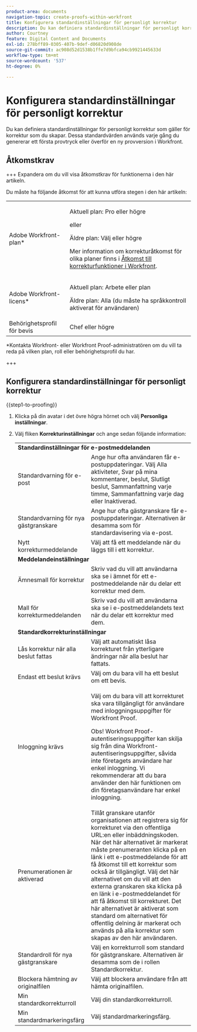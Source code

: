 ```yaml
---
product-area: documents
navigation-topic: create-proofs-within-workfront
title: Konfigurera standardinställningar för personligt korrektur
description: Du kan definiera standardinställningar för personligt korrektur som gäller för korrektur som du skapar. Dessa standardvärden används varje gång du genererar ett första provtryck eller överför en ny provversion i Workfront.
author: Courtney
feature: Digital Content and Documents
exl-id: 278bff89-0305-407b-9def-d06820d908de
source-git-commit: ac908d52d1538b1ffe7d9bfca94cb9921445633d
workflow-type: tm+mt
source-wordcount: '537'
ht-degree: 0%

---
```


# Konfigurera standardinställningar för personligt korrektur

Du kan definiera standardinställningar för personligt korrektur som gäller för korrektur som du skapar. Dessa standardvärden används varje gång du genererar ett första provtryck eller överför en ny provversion i Workfront.

## Åtkomstkrav

+++ Expandera om du vill visa åtkomstkrav för funktionerna i den här artikeln.

Du måste ha följande åtkomst för att kunna utföra stegen i den här artikeln:

<table style="table-layout:auto"> 
 <col> 
 <col> 
 <tbody> 
  <tr> 
   <td role="rowheader">Adobe Workfront-plan*</td> 
   <td> <p>Aktuell plan: Pro eller högre</p> <p>eller</p> <p>Äldre plan: Välj eller högre</p> <p>Mer information om korrekturåtkomst för olika planer finns i <a href="/help/quicksilver/administration-and-setup/manage-workfront/configure-proofing/access-to-proofing-functionality.md" class="MCXref xref">Åtkomst till korrekturfunktioner i Workfront</a>.</p> </td> 
  </tr> 
  <tr> 
   <td role="rowheader">Adobe Workfront-licens*</td> 
   <td> <p>Aktuell plan: Arbete eller plan</p> <p>Äldre plan: Alla (du måste ha språkkontroll aktiverat för användaren)</p> </td> 
  </tr> 
  <tr> 
   <td role="rowheader">Behörighetsprofil för bevis </td> 
   <td>Chef eller högre</td> 
  </tr> 
 </tbody> 
</table>

&#42;Kontakta Workfront- eller Workfront Proof-administratören om du vill ta reda på vilken plan, roll eller behörighetsprofil du har.

+++

## Konfigurera standardinställningar för personligt korrektur

{{step1-to-proofing}}

1. Klicka på din avatar i det övre högra hörnet och välj **Personliga inställningar**.
1. Välj fliken **Korrekturinställningar** och ange sedan följande information:

   <table style="table-layout:auto"> 
    <col> 
    <col> 
    <tbody> 
     <tr> 
      <td colspan="2"><strong>Standardinställningar för e-postmeddelanden</strong> </td> 
     </tr> 
     <tr> 
      <td>Standardvarning för e-post</td> 
      <td>Ange hur ofta användaren får e-postuppdateringar. Välj Alla aktiviteter, Svar på mina kommentarer, beslut, Slutligt beslut, Sammanfattning varje timme, Sammanfattning varje dag eller Inaktiverad.</td> 
     </tr> 
     <tr> 
      <td>Standardvarning för nya gästgranskare</td> 
      <td>Ange hur ofta gästgranskare får e-postuppdateringar. Alternativen är desamma som för standardavisering via e-post.</td> 
     </tr> 
     <tr> 
      <td>Nytt korrekturmeddelande</td> 
      <td>Välj att få ett meddelande när du läggs till i ett korrektur.</td> 
     </tr> 
     <tr> 
      <td colspan="2"><strong>Meddelandeinställningar</strong> </td> 
     </tr> 
     <tr> 
      <td>Ämnesmall för korrektur</td> 
      <td>Skriv vad du vill att användarna ska se i ämnet för ett e-postmeddelande när du delar ett korrektur med dem.</td> 
     </tr> 
     <tr> 
      <td>Mall för korrekturmeddelanden</td> 
      <td>Skriv vad du vill att användarna ska se i e-postmeddelandets text när du delar ett korrektur med dem.</td> 
     </tr> 
     <tr> 
      <td colspan="2"><strong>Standardkorrekturinställningar</strong> </td> 
     </tr> 
     <tr> 
      <td>Lås korrektur när alla beslut fattas</td> 
      <td>Välj att automatiskt låsa korrekturet från ytterligare ändringar när alla beslut har fattats.</td> 
     </tr> 
     <tr> 
      <td>Endast ett beslut krävs</td> 
      <td>Välj om du bara vill ha ett beslut om ett bevis.</td> 
     </tr> 
     <tr> 
      <td>Inloggning krävs</td> 
      <td> <p>Välj om du bara vill att korrekturet ska vara tillgängligt för användare med inloggningsuppgifter för Workfront Proof.</p> <p>Obs! Workfront Proof-autentiseringsuppgifter kan skilja sig från dina Workfront-autentiseringsuppgifter, såvida inte företagets användare har enkel inloggning. Vi rekommenderar att du bara använder den här funktionen om din företagsanvändare har enkel inloggning.</p> </td> 
     </tr> 
     <tr> 
      <td>Prenumerationen är aktiverad</td> 
      <td>Tillåt granskare utanför organisationen att registrera sig för korrekturet via den offentliga URL:en eller inbäddningskoden. När det här alternativet är markerat måste prenumeranten klicka på en länk i ett e-postmeddelande för att få åtkomst till ett korrektur som också är tillgängligt. Välj det här alternativet om du vill att den externa granskaren ska klicka på en länk i e-postmeddelandet för att få åtkomst till korrekturet. Det här alternativet är aktiverat som standard om alternativet för offentlig delning är markerat och används på alla korrektur som skapas av den här användaren. </td> 
     </tr> 
     <tr> 
      <td>Standardroll för nya gästgranskare</td> 
      <td>Välj en korrekturroll som standard för gästgranskare. Alternativen är desamma som de i rollen Standardkorrektur.</td> 
     </tr> 
     <tr> 
      <td>Blockera hämtning av originalfilen</td> 
      <td>Välj att blockera användare från att hämta originalfilen. </td> 
     </tr> 
     <tr> 
      <td>Min standardkorrekturroll</td> 
      <td>Välj din standardkorrekturroll. </td> 
     </tr> 
     <tr> 
      <td>Min standardmarkeringsfärg</td> 
      <td>Välj standardmarkeringsfärg. </td> 
     </tr> 
    </tbody> 
   </table>
